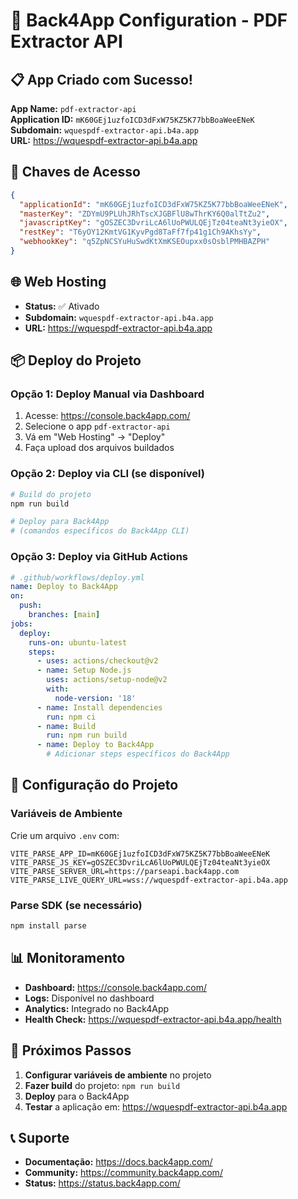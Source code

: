 # 🚀 Back4App Configuration - PDF Extractor API

## 📋 App Criado com Sucesso!

**App Name:** `pdf-extractor-api`  
**Application ID:** `mK60GEj1uzfoICD3dFxW75KZ5K77bbBoaWeeENeK`  
**Subdomain:** `wquespdf-extractor-api.b4a.app`  
**URL:** https://wquespdf-extractor-api.b4a.app

## 🔑 Chaves de Acesso

```json
{
  "applicationId": "mK60GEj1uzfoICD3dFxW75KZ5K77bbBoaWeeENeK",
  "masterKey": "ZDYmU9PLUhJRhTscXJGBFlU8wThrKY6Q0alTtZu2",
  "javascriptKey": "gOSZEC3DvriLcA6lUoPWULQEjTz04teaNt3yieOX",
  "restKey": "T6yOY12KmtVG1KyvPgd8TaFf7fp41g1Ch9AKhsYy",
  "webhookKey": "q5ZpNCSYuHuSwdKtXmKSEOupxx0sOsblPMHBAZPH"
}
```

## 🌐 Web Hosting

- **Status:** ✅ Ativado
- **Subdomain:** `wquespdf-extractor-api.b4a.app`
- **URL:** https://wquespdf-extractor-api.b4a.app

## 📦 Deploy do Projeto

### Opção 1: Deploy Manual via Dashboard
1. Acesse: https://console.back4app.com/
2. Selecione o app `pdf-extractor-api`
3. Vá em "Web Hosting" → "Deploy"
4. Faça upload dos arquivos buildados

### Opção 2: Deploy via CLI (se disponível)
```bash
# Build do projeto
npm run build

# Deploy para Back4App
# (comandos específicos do Back4App CLI)
```

### Opção 3: Deploy via GitHub Actions
```yaml
# .github/workflows/deploy.yml
name: Deploy to Back4App
on:
  push:
    branches: [main]
jobs:
  deploy:
    runs-on: ubuntu-latest
    steps:
      - uses: actions/checkout@v2
      - name: Setup Node.js
        uses: actions/setup-node@v2
        with:
          node-version: '18'
      - name: Install dependencies
        run: npm ci
      - name: Build
        run: npm run build
      - name: Deploy to Back4App
        # Adicionar steps específicos do Back4App
```

## 🔧 Configuração do Projeto

### Variáveis de Ambiente
Crie um arquivo `.env` com:
```env
VITE_PARSE_APP_ID=mK60GEj1uzfoICD3dFxW75KZ5K77bbBoaWeeENeK
VITE_PARSE_JS_KEY=gOSZEC3DvriLcA6lUoPWULQEjTz04teaNt3yieOX
VITE_PARSE_SERVER_URL=https://parseapi.back4app.com
VITE_PARSE_LIVE_QUERY_URL=wss://wquespdf-extractor-api.b4a.app
```

### Parse SDK (se necessário)
```bash
npm install parse
```

## 📊 Monitoramento

- **Dashboard:** https://console.back4app.com/
- **Logs:** Disponível no dashboard
- **Analytics:** Integrado no Back4App
- **Health Check:** https://wquespdf-extractor-api.b4a.app/health

## 🚀 Próximos Passos

1. **Configurar variáveis de ambiente** no projeto
2. **Fazer build** do projeto: `npm run build`
3. **Deploy** para o Back4App
4. **Testar** a aplicação em: https://wquespdf-extractor-api.b4a.app

## 📞 Suporte

- **Documentação:** https://docs.back4app.com/
- **Community:** https://community.back4app.com/
- **Status:** https://status.back4app.com/
